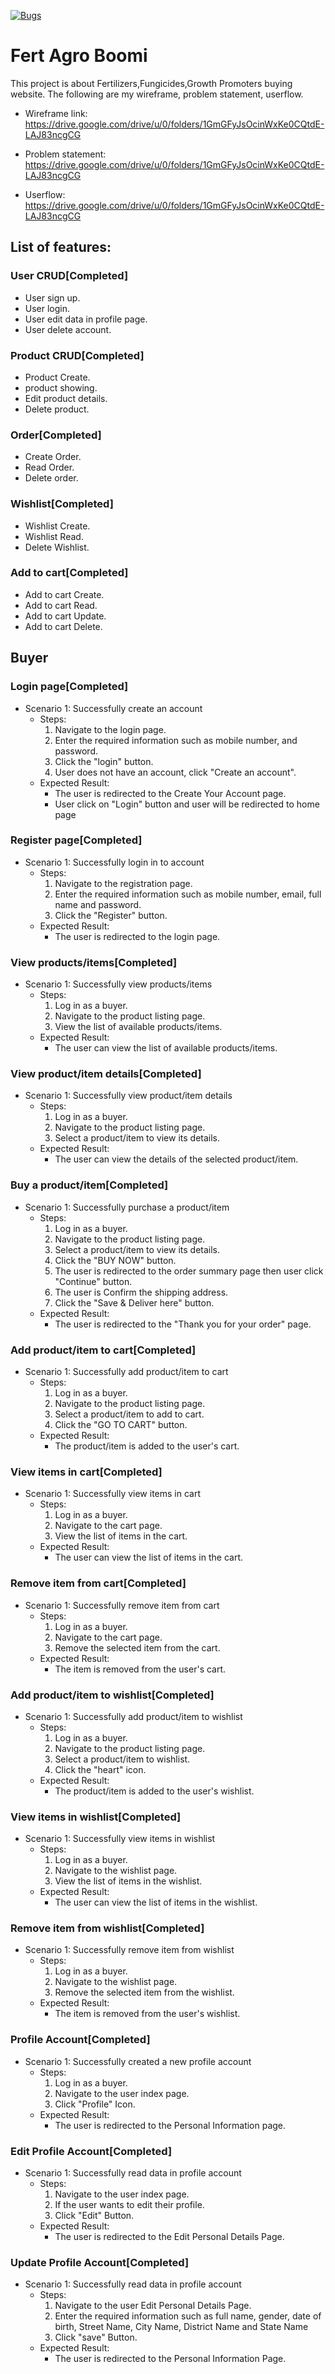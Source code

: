 [![Bugs](https://sonarcloud.io/api/project_badges/measure?project=fssa-batch3_boobalan.ravichandran__web_project&metric=bugs)](https://sonarcloud.io/summary/new_code?id=fssa-batch3_boobalan.ravichandran__web_project)
# Fert Agro Boomi

This project is about Fertilizers,Fungicides,Growth Promoters buying website. The following are my wireframe, problem statement, userflow.
* Wireframe link: https://drive.google.com/drive/u/0/folders/1GmGFyJsOcinWxKe0CQtdE-LAJ83ncgCG

* Problem statement: https://drive.google.com/drive/u/0/folders/1GmGFyJsOcinWxKe0CQtdE-LAJ83ncgCG

* Userflow: https://drive.google.com/drive/u/0/folders/1GmGFyJsOcinWxKe0CQtdE-LAJ83ncgCG


## List of features:

### User CRUD[Completed]
* User sign up.
* User login.
* User edit data in profile page.
* User delete account.

### Product CRUD[Completed]
* Product Create.
* product showing.
* Edit product details.
* Delete product.

### Order[Completed]
* Create Order.
* Read Order.
* Delete order.

### Wishlist[Completed]
* Wishlist Create.
* Wishlist Read.
* Delete Wishlist.

### Add to cart[Completed]
* Add to cart Create.
* Add to cart Read.
* Add to cart Update.
* Add to cart Delete.


## Buyer

### Login page[Completed]
- Scenario 1: Successfully create an account
    - Steps:
        1. Navigate to the login page.
        2. Enter the required information such as mobile number, and password.
        3. Click the "login" button.
        4. User does not have an account, click "Create an account".
    - Expected Result:
        - The user is redirected to the Create Your Account page.
        - User click on "Login" button and user will be redirected to home page

### Register page[Completed]
- Scenario 1: Successfully login in to account
    - Steps:
        1. Navigate to the registration page.
        2. Enter the required information such as mobile number, email, full name and password.
        3. Click the "Register" button.
    - Expected Result:
        - The user is redirected to the login page.


### View products/items[Completed]
- Scenario 1: Successfully view products/items
    - Steps:
        1. Log in as a buyer.
        2. Navigate to the product listing page.
        3. View the list of available products/items.
    - Expected Result:
        - The user can view the list of available products/items.

### View product/item details[Completed]
- Scenario 1: Successfully view product/item details
    - Steps:
        1. Log in as a buyer.
        2. Navigate to the product listing page.
        3. Select a product/item to view its details.
    - Expected Result:
        - The user can view the details of the selected product/item.

### Buy a product/item[Completed]
- Scenario 1: Successfully purchase a product/item
    - Steps:
        1. Log in as a buyer.
        2. Navigate to the product listing page.
        3. Select a product/item to view its details.
        4. Click the "BUY NOW" button.
        5. The user is redirected to the order summary page then user click "Continue" button.
        5. The user is Confirm the shipping address.
        6. Click the "Save & Deliver here" button.
    - Expected Result:
        - The user is redirected to the "Thank you for your order" page.

### Add product/item to cart[Completed]
- Scenario 1: Successfully add product/item to cart
    - Steps:
        1. Log in as a buyer.
        2. Navigate to the product listing page.
        3. Select a product/item to add to cart.
        4. Click the "GO TO CART" button.
    - Expected Result:
        - The product/item is added to the user's cart.

### View items in cart[Completed]
- Scenario 1: Successfully view items in cart
    - Steps:
        1. Log in as a buyer.
        2. Navigate to the cart page.
        3. View the list of items in the cart.
    - Expected Result:
        - The user can view the list of items in the cart.

### Remove item from cart[Completed]
- Scenario 1: Successfully remove item from cart
    - Steps:
        1. Log in as a buyer.
        2. Navigate to the cart page.
        3. Remove the selected item from the cart.
    - Expected Result:
        - The item is removed from the user's cart.


### Add product/item to wishlist[Completed]
- Scenario 1: Successfully add product/item to wishlist
    - Steps:
        1. Log in as a buyer.
        2. Navigate to the product listing page.
        3. Select a product/item to wishlist.
        4. Click the "heart" icon.
    - Expected Result:
        - The product/item is added to the user's wishlist.

### View items in wishlist[Completed]
- Scenario 1: Successfully view items in wishlist
    - Steps:
        1. Log in as a buyer.
        2. Navigate to the wishlist page.
        3. View the list of items in the wishlist.
    - Expected Result:
        - The user can view the list of items in the wishlist.

### Remove item from wishlist[Completed]
- Scenario 1: Successfully remove item from wishlist
    - Steps:
        1. Log in as a buyer.
        2. Navigate to the wishlist page.
        3. Remove the selected item from the wishlist.
    - Expected Result:
        - The item is removed from the user's wishlist.

### Profile Account[Completed]
- Scenario 1: Successfully created a new profile account
    - Steps:
        1. Log in as a buyer.
        2. Navigate to the user index page.
        3. Click "Profile" Icon.
    - Expected Result:
        - The user is redirected to the Personal Information page.

### Edit Profile Account[Completed]
- Scenario 1: Successfully read data in profile account
    - Steps:
        1. Navigate to the user index page.
        2. If the user wants to edit their profile.
        3. Click "Edit" Button.
    - Expected Result:
        - The user is redirected to the Edit Personal Details Page.

### Update Profile Account[Completed]
- Scenario 1: Successfully read data in profile account
    - Steps:
        1. Navigate to the user Edit Personal Details Page.
        2. Enter the required information such as full name, gender, date of birth, Street Name, City Name, District Name and
        State Name
        3. Click "save" Button.
    - Expected Result:
        - The user is redirected to the Personal Information Page.
    